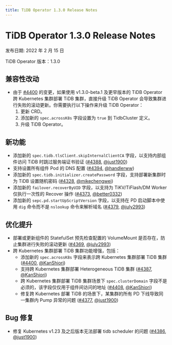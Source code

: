```yaml
---
title: TiDB Operator 1.3.0 Release Notes
---
```


# TiDB Operator 1.3.0 Release Notes

发布日期: 2022 年 2 月 15 日

TiDB Operator 版本：1.3.0

## 兼容性改动

- 由于 [#4400](https://github.com/pingcap/tidb-operator/pull/4400) 的变更，如果使用 v1.3.0-beta.1 及更早版本的 TiDB Operator 跨 Kubernetes 集群部署 TiDB 集群，直接升级 TiDB Operator 会导致集群进行失败的滚动更新。你需要执行以下操作来升级 TiDB Operator：
    1. 更新 CRD。
    2. 添加新的 `spec.acrossK8s` 字段设置为 `true` 到 TidbCluster 定义。
    3. 升级 TiDB Operator。

## 新功能

- 添加新的 `spec.tidb.tlsClient.skipInternalClientCA` 字段，以支持内部组件访问 TiDB 时跳过服务端证书验证 ([#4388](https://github.com/pingcap/tidb-operator/pull/4388), [@just1900](https://github.com/just1900))
- 支持设置所有组件 Pod 的 DNS 配置 ([#4394](https://github.com/pingcap/tidb-operator/pull/4394), [@handlerww](https://github.com/handlerww))
- 添加新的 `spec.tidb.initializer.createPassword` 字段，支持部署新集群时为 TiDB 设置随机密码 ([#4328](https://github.com/pingcap/tidb-operator/pull/4328), [@mikechengwei](https://github.com/mikechengwei))
- 添加新的 `failover.recoverByUID` 字段，以支持为 TiKV/TiFlash/DM Worker 仅执行一次性的 Recover 操作 ([#4373](https://github.com/pingcap/tidb-operator/pull/4373), [@better0332](https://github.com/better0332))
- 添加新的 `sepc.pd.startUpScriptVersion` 字段，以支持在 PD 启动脚本中使用 `dig` 命令而不是 `nslookup` 命令来解析域名 ([#4379](https://github.com/pingcap/tidb-operator/pull/4379), [@july2993](https://github.com/july2993))

## 优化提升

- 部署或更新组件的 StatefulSet 预先检查配置的 VolumeMount 是否存在，防止集群进行失败的滚动更新 ([#4369](https://github.com/pingcap/tidb-operator/pull/4369), [@july2993](https://github.com/july2993))
- 跨 Kubernetes 集群部署 TiDB 集群功能增强，包括：
    - 添加新的 `spec.acrossK8s` 字段来表示跨 Kubernetes 集群部署 TiDB 集群 ([#4400](https://github.com/pingcap/tidb-operator/pull/4400), [@KanShiori](https://github.com/KanShiori))
    - 支持跨 Kubernetes 集群部署 Heterogeneous TiDB 集群 ([#4387](https://github.com/pingcap/tidb-operator/pull/4387), [@KanShiori](https://github.com/KanShiori))
    - 跨 Kubernetes 集群部署 TiDB 集群场景下 `spec.clusterDomain` 字段不是必须的，该字段仅仅用于组件间访问的地址 ([#4408](https://github.com/pingcap/tidb-operator/pull/4408), [@KanShiori](https://github.com/KanShiori))
    - 修复跨 Kubernetes 部署 TiDB 的场景下，某集群的所有 PD 下线导致同一集群内 Pump 异常的问题 ([#4377](https://github.com/pingcap/tidb-operator/pull/4377), [@just1900](https://github.com/just1900))

## Bug 修复

- 修复 Kubernetes v1.23 及之后版本无法部署 tidb scheduler 的问题 ([#4386](https://github.com/pingcap/tidb-operator/pull/4386), [@just1900](https://github.com/just1900))